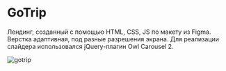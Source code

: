 # GoTrip

Лендинг, созданный с помощью HTML, CSS, JS по макету из Figma. Верстка адаптивная, под разные разрешения экрана. Для реализации слайдера использовался jQuery-плагин Owl Carousel 2.

![gotrip](https://user-images.githubusercontent.com/87936070/190150835-55defb41-60d2-4dbd-859d-60250011b7ed.png)
